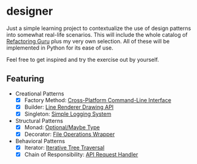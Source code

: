# designer

Just a simple learning project to contextualize the use of design patterns into somewhat real-life scenarios. This will
include the whole catalog of [Refactoring Guru](https://refactoring.guru/design-patterns) plus my very own
selection. All of these will be implemented in Python for its ease of use.

Feel free to get inspired and try the exercise out by yourself.

## Featuring

- Creational Patterns
    - [x] Factory
      Method: [Cross-Platform Command-Line Interface](https://github.com/Noxtal/designer/blob/master/creational/factory.py)
    - [x] Builder: [Line Renderer Drawing API](https://github.com/Noxtal/designer/blob/master/creational/builder.py)
    - [x] Singleton: [Simple Logging System](https://github.com/Noxtal/designer/blob/master/creational/singleton.py)
- Structural Patterns
    - [x] Monad: [Optional/Maybe Type](https://github.com/Noxtal/designer/blob/master/structural/monad.py)
    - [x] Decorator: [File Operations Wrapper](https://github.com/Noxtal/designer/blob/master/structural/decorator.py)
- Behavioral Patterns
    - [x] Iterator: [Iterative Tree Traversal](https://github.com/Noxtal/designer/blob/master/behavioral/iterator.py)
    - [x] Chain of
      Responsibility: [API Request Handler](https://github.com/Noxtal/designer/blob/master/behavioral/cor.py)
